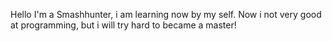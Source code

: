 Hello I'm a Smashhunter, i am learning now by my self.
Now i not very good at programming, but i will try hard to became a master!
